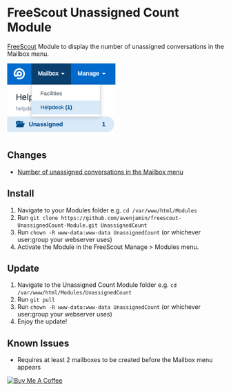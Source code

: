 # FreeScout Unassigned Count Module
[FreeScout](https://github.com/freescout-helpdesk/freescout "FreeScout") Module to display the number of unassigned conversations in the Mailbox menu.

![Mailbox Menu](Public/img/UnassignedCount-Screenshot.png)

## Changes
* [Number of unassigned conversations in the Mailbox menu](Providers/UnassignedCountServiceProvider.php#L37-L54)

## Install
1. Navigate to your Modules folder e.g. `cd /var/www/html/Modules`
2. Run `git clone https://github.com/avenjamin/freescout-UnassignedCount-Module.git UnassignedCount`
3. Run `chown -R www-data:www-data UnassignedCount` (or whichever user:group your webserver uses)
4. Activate the Module in the FreeScout Manage > Modules menu.

## Update
1. Navigate to the Unassigned Count Module folder e.g. `cd /var/www/html/Modules/UnassignedCount`
2. Run `git pull`
3. Run `chown -R www-data:www-data UnassignedCount` (or whichever user:group your webserver uses)
4. Enjoy the update!

## Known Issues
* Requires at least 2 mailboxes to be created before the Mailbox menu appears

<a href="https://www.buymeacoffee.com/benperry" target="_blank"><img src="https://cdn.buymeacoffee.com/buttons/default-orange.png" alt="Buy Me A Coffee" height="41" width="174"></a>
